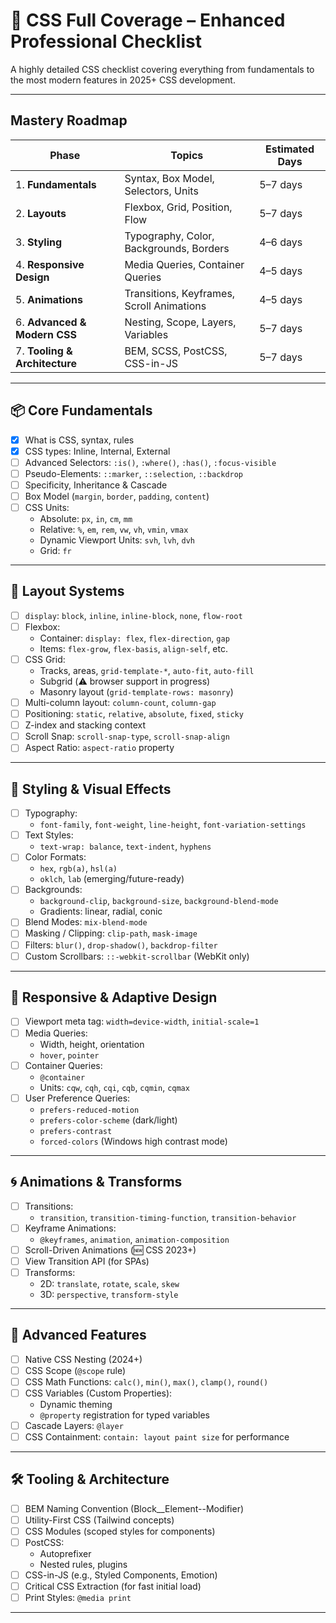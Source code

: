 # 🎯 CSS Full Coverage – Enhanced Professional Checklist

A highly detailed CSS checklist covering everything from fundamentals to the most modern features in 2025+ CSS development.

---
## Mastery Roadmap
| Phase                         | Topics                                    | Estimated Days |
| ----------------------------- | ----------------------------------------- | -------------- |
| 1. **Fundamentals**           | Syntax, Box Model, Selectors, Units       | 5–7 days       |
| 2. **Layouts**                | Flexbox, Grid, Position, Flow             | 5–7 days       |
| 3. **Styling**                | Typography, Color, Backgrounds, Borders   | 4–6 days       |
| 4. **Responsive Design**      | Media Queries, Container Queries          | 4–5 days       |
| 5. **Animations**             | Transitions, Keyframes, Scroll Animations | 4–5 days       |
| 6. **Advanced & Modern CSS**  | Nesting, Scope, Layers, Variables         | 5–7 days       |
| 7. **Tooling & Architecture** | BEM, SCSS, PostCSS, CSS-in-JS             | 5–7 days       |


---

## 📦 Core Fundamentals 

- [x] What is CSS, syntax, rules
- [x] CSS types: Inline, Internal, External
- [ ] Advanced Selectors: `:is()`, `:where()`, `:has()`, `:focus-visible`
- [ ] Pseudo-Elements: `::marker`, `::selection`, `::backdrop`
- [ ] Specificity, Inheritance & Cascade
- [ ] Box Model (`margin`, `border`, `padding`, `content`)
- [ ] CSS Units:
  - Absolute: `px`, `in`, `cm`, `mm`
  - Relative: `%`, `em`, `rem`, `vw`, `vh`, `vmin`, `vmax`
  - Dynamic Viewport Units: `svh`, `lvh`, `dvh`
  - Grid: `fr`

---

## 📐 Layout Systems 

- [ ] `display`: `block`, `inline`, `inline-block`, `none`, `flow-root`
- [ ] Flexbox:
  - Container: `display: flex`, `flex-direction`, `gap`
  - Items: `flex-grow`, `flex-basis`, `align-self`, etc.
- [ ] CSS Grid:
  - Tracks, areas, `grid-template-*`, `auto-fit`, `auto-fill`
  - Subgrid (⚠️ browser support in progress)
  - Masonry layout (`grid-template-rows: masonry`)
- [ ] Multi-column layout: `column-count`, `column-gap`
- [ ] Positioning: `static`, `relative`, `absolute`, `fixed`, `sticky`
- [ ] Z-index and stacking context
- [ ] Scroll Snap: `scroll-snap-type`, `scroll-snap-align`
- [ ] Aspect Ratio: `aspect-ratio` property

---

## 🎨 Styling & Visual Effects 

- [ ] Typography:
  - `font-family`, `font-weight`, `line-height`, `font-variation-settings`
- [ ] Text Styles:
  - `text-wrap: balance`, `text-indent`, `hyphens`
- [ ] Color Formats:
  - `hex`, `rgb(a)`, `hsl(a)`
  - `oklch`, `lab` (emerging/future-ready)
- [ ] Backgrounds:
  - `background-clip`, `background-size`, `background-blend-mode`
  - Gradients: linear, radial, conic
- [ ] Blend Modes: `mix-blend-mode`
- [ ] Masking / Clipping: `clip-path`, `mask-image`
- [ ] Filters: `blur()`, `drop-shadow()`, `backdrop-filter`
- [ ] Custom Scrollbars: `::-webkit-scrollbar` (WebKit only)

---

## 📱 Responsive & Adaptive Design 

- [ ] Viewport meta tag: `width=device-width`, `initial-scale=1`
- [ ] Media Queries:
  - Width, height, orientation
  - `hover`, `pointer`
- [ ] Container Queries:
  - `@container`
  - Units: `cqw`, `cqh`, `cqi`, `cqb`, `cqmin`, `cqmax`
- [ ] User Preference Queries:
  - `prefers-reduced-motion`
  - `prefers-color-scheme` (dark/light)
  - `prefers-contrast`
  - `forced-colors` (Windows high contrast mode)

---

## 🌀 Animations & Transforms 

- [ ] Transitions:
  - `transition`, `transition-timing-function`, `transition-behavior`
- [ ] Keyframe Animations:
  - `@keyframes`, `animation`, `animation-composition`
- [ ] Scroll-Driven Animations (🆕 CSS 2023+)
- [ ] View Transition API (for SPAs)
- [ ] Transforms:
  - 2D: `translate`, `rotate`, `scale`, `skew`
  - 3D: `perspective`, `transform-style`

---

## 🧠 Advanced Features 

- [ ] Native CSS Nesting (2024+)
- [ ] CSS Scope (`@scope` rule)
- [ ] CSS Math Functions: `calc()`, `min()`, `max()`, `clamp()`, `round()`
- [ ] CSS Variables (Custom Properties):
  - Dynamic theming
  - `@property` registration for typed variables
- [ ] Cascade Layers: `@layer`
- [ ] CSS Containment: `contain: layout paint size` for performance

---

## 🛠️ Tooling & Architecture 

- [ ] BEM Naming Convention (Block__Element--Modifier)
- [ ] Utility-First CSS (Tailwind concepts)
- [ ] CSS Modules (scoped styles for components)
- [ ] PostCSS:
  - Autoprefixer
  - Nested rules, plugins
- [ ] CSS-in-JS (e.g., Styled Components, Emotion)
- [ ] Critical CSS Extraction (for fast initial load)
- [ ] Print Styles: `@media print`

---


